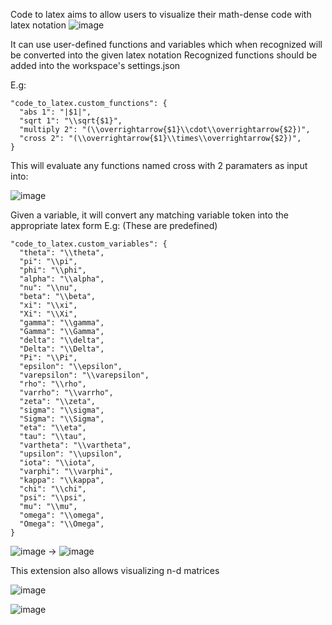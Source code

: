 Code to latex aims to allow users to visualize their math-dense code with latex notation
![image](https://user-images.githubusercontent.com/60682906/187249869-3499267e-faad-4a8f-9d68-7e8434bde3f4.png)  

It can use user-defined functions and variables which when recognized will be converted into the given latex notation
Recognized functions should be added into the workspace's settings.json 

E.g:
```
"code_to_latex.custom_functions": {
  "abs 1": "|$1|",
  "sqrt 1": "\\sqrt{$1}",
  "multiply 2": "(\\overrightarrow{$1}\\cdot\\overrightarrow{$2})",
  "cross 2": "(\\overrightarrow{$1}\\times\\overrightarrow{$2})",
}
```

This will evaluate any functions named cross with 2 paramaters as input into:  

![image](https://user-images.githubusercontent.com/60682906/187250444-0a071bf6-6074-4ee0-99d4-e8d72b3aa3db.png)

Given a variable, it will convert any matching variable token into the appropriate latex form
E.g: (These are predefined)

```
"code_to_latex.custom_variables": {
  "theta": "\\theta",
  "pi": "\\pi",
  "phi": "\\phi",
  "alpha": "\\alpha",
  "nu": "\\nu",
  "beta": "\\beta",
  "xi": "\\xi",
  "Xi": "\\Xi",
  "gamma": "\\gamma",
  "Gamma": "\\Gamma",
  "delta": "\\delta",
  "Delta": "\\Delta",
  "Pi": "\\Pi",
  "epsilon": "\\epsilon",
  "varepsilon": "\\varepsilon",
  "rho": "\\rho",
  "varrho": "\\varrho",
  "zeta": "\\zeta",
  "sigma": "\\sigma",
  "Sigma": "\\Sigma",
  "eta": "\\eta",
  "tau": "\\tau",
  "vartheta": "\\vartheta",
  "upsilon": "\\upsilon",
  "iota": "\\iota",
  "varphi": "\\varphi",
  "kappa": "\\kappa",
  "chi": "\\chi",
  "psi": "\\psi",
  "mu": "\\mu",
  "omega": "\\omega",
  "Omega": "\\Omega",
}
```

![image](https://github.com/Pharadas/CodeToLatex/assets/60682906/fe5b89e7-2597-446c-91b3-4b7cd85aa45b)
->
![image](https://github.com/Pharadas/CodeToLatex/assets/60682906/337cf84b-d021-45c7-a23f-f46b051f60e2)

This extension also allows visualizing n-d matrices

![image](https://github.com/Pharadas/CodeToLatex/assets/60682906/3d702527-f970-4e13-87be-00cdd68f55ab)

![image](https://github.com/Pharadas/CodeToLatex/assets/60682906/4e76b69b-72d9-447a-8eae-41e661475ba1)
